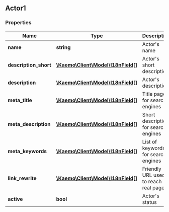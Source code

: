 ## Actor1

### Properties
Name | Type | Description | Notes
------------ | ------------- | ------------- | -------------
**name** | **string** | Actor&#39;s name | 
**description_short** | [**\Kaemo\Client\Model\I18nField[]**](#I18nField) | Actor&#39;s short description | [optional] 
**description** | [**\Kaemo\Client\Model\I18nField[]**](#I18nField) | Actor&#39;s description | [optional] 
**meta_title** | [**\Kaemo\Client\Model\I18nField[]**](#I18nField) | Title page for search engines | [optional] 
**meta_description** | [**\Kaemo\Client\Model\I18nField[]**](#I18nField) | Short description for search engines | [optional] 
**meta_keywords** | [**\Kaemo\Client\Model\I18nField[]**](#I18nField) | List of keywords for search engines | [optional] 
**link_rewrite** | [**\Kaemo\Client\Model\I18nField[]**](#I18nField) | Friendly URL used to reach real page | [optional] 
**active** | **bool** | Actor&#39;s status | [optional] 


